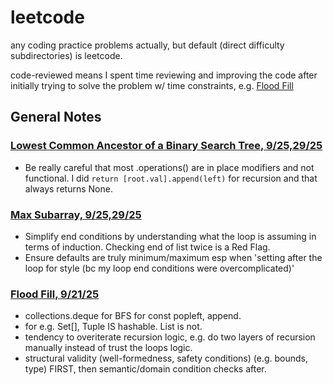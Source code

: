 # leetcode
any coding practice problems actually, but default (direct difficulty subdirectories) is leetcode.

code-reviewed means I spent time reviewing and improving the code after initially trying to solve the problem w/ time constraints, e.g. [Flood Fill](https://github.com/momothain/leetcode/blob/bf5a4ac2258e09c504a582ee8a644b86d66682d8/code-reviewed/EASY_733_flood_fill.py)

## General Notes

### [Lowest Common Ancestor of a Binary Search Tree, 9/25,29/25](https://github.com/momothain/leetcode/blob/main/code-reviewed/MED_235_lca_bst.py)
- Be really careful that most .operations() are in place modifiers and not functional. I did `return [root.val].append(left)` for recursion and that always returns None.

### [Max Subarray, 9/25,29/25]()
- Simplify end conditions by understanding what the loop is assuming in terms of induction. Checking end of list twice is a Red Flag. 
- Ensure defaults are truly minimum/maximum esp when 'setting after the loop for style (bc my loop end conditions were overcomplicated)'

### [Flood Fill, 9/21/25](https://github.com/momothain/leetcode/blob/bf5a4ac2258e09c504a582ee8a644b86d66682d8/code-reviewed/EASY_733_flood_fill.py)
- collections.deque for BFS for const popleft, append.
- for e.g. Set[], Tuple IS hashable. List is not.
- tendency to overiterate recursion logic, e.g. do two layers of recursion manually instead of trust the loops logic.
- structural validity (well-formedness, safety conditions) (e.g. bounds, type) FIRST, then semantic/domain condition checks after.
